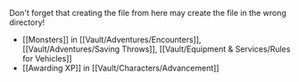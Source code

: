 Don't forget that creating the file from here may create the file in the wrong directory!
- [[Monsters]] in [[Vault/Adventures/Encounters]], [[Vault/Adventures/Saving Throws]], [[Vault/Equipment & Services/Rules for Vehicles]]
- [[Awarding XP]] in [[Vault/Characters/Advancement]]